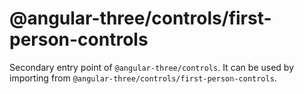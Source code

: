 # @angular-three/controls/first-person-controls

Secondary entry point of `@angular-three/controls`. It can be used by importing from `@angular-three/controls/first-person-controls`.
